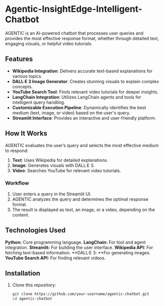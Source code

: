 # Agentic-InsightEdge-Intelligent-Chatbot

AGENTIC is an AI-powered chatbot that processes user queries and provides the most effective response format, whether through detailed text, engaging visuals, or helpful video tutorials.  

## Features  

- **Wikipedia Integration**: Delivers accurate text-based explanations for various topics.  
- **DALL·E 3 Image Generator**: Creates stunning visuals to explain complex concepts.  
- **YouTube Search Tool**: Finds relevant video tutorials for deeper insights.  
- **LangChain Integration**: Utilizes LangChain agents and tools for intelligent query handling.  
- **Customizable Execution Pipeline**: Dynamically identifies the best medium (text, image, or video) based on the user's query.  
- **Streamlit Interface**: Provides an interactive and user-friendly platform.  

## How It Works  

AGENTIC evaluates the user’s query and selects the most effective medium to respond:  

1. **Text**: Uses Wikipedia for detailed explanations.  
2. **Image**: Generates visuals with DALL·E 3.  
3. **Video**: Searches YouTube for relevant video tutorials.  

### Workflow  

1. User enters a query in the Streamlit UI.  
2. AGENTIC analyzes the query and determines the optimal response format.  
3. The result is displayed as text, an image, or a video, depending on the content.

## Technologies Used
**Python:** Core programming language.
**LangChain:** For tool and agent integration.
**Streamlit:** For building the user interface.
**Wikipedia API:** For fetching text-based information.
**DALL·E 3: **For generating images.
**YouTube Search API:** For finding relevant videos.

## Installation  

1. Clone this repository:  
   ```bash
   git clone https://github.com/your-username/agentic-chatbot.git
   cd agentic-chatbot
